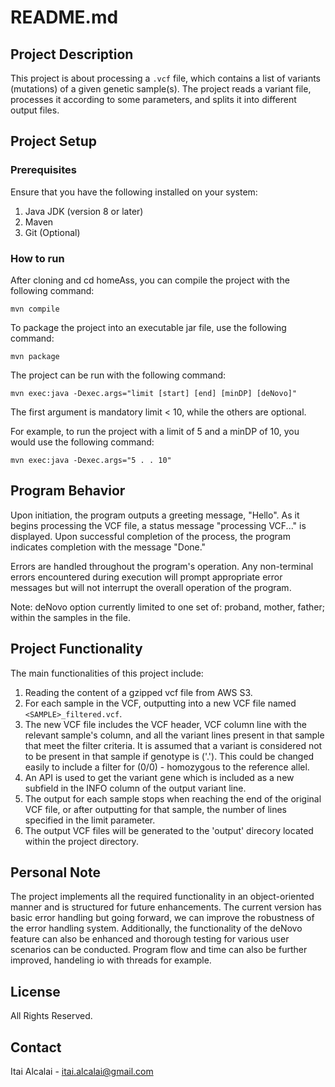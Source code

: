 # README.md

## Project Description

This project is about processing a `.vcf` file, which contains a list of variants (mutations) of a given genetic sample(s). The project reads a variant file, processes it according to some parameters, and splits it into different output files.

## Project Setup

### Prerequisites

Ensure that you have the following installed on your system:

1. Java JDK (version 8 or later)
2. Maven
3. Git (Optional)

### How to run

After cloning and cd homeAss, you can compile the project with the following command:

```shell
mvn compile
```

To package the project into an executable jar file, use the following command:

```shell
mvn package
```

The project can be run with the following command:

```shell
mvn exec:java -Dexec.args="limit [start] [end] [minDP] [deNovo]"
```

The first argument is mandatory limit < 10, while the others are optional. 

For example, to run the project with a limit of 5 and a minDP of 10, you would use the following command:

```shell
mvn exec:java -Dexec.args="5 . . 10"
```

## Program Behavior

Upon initiation, the program outputs a greeting message, "Hello". As it begins processing the VCF file, a status message "processing VCF..." is displayed. Upon successful completion of the process, the program indicates completion with the message "Done."

Errors are handled throughout the program's operation. Any non-terminal errors encountered during execution will prompt appropriate error messages but will not interrupt the overall operation of the program.

Note: deNovo option currently limited to one set of: proband, mother, father; within the samples in the file.

## Project Functionality

The main functionalities of this project include:

1. Reading the content of a gzipped vcf file from AWS S3.
2. For each sample in the VCF, outputting into a new VCF file named `<SAMPLE>_filtered.vcf`.
3. The new VCF file includes the VCF header, VCF column line with the relevant sample's column, and all the variant lines present in that sample that meet the filter criteria.
   It is assumed that a variant is considered not to be present in that sample if genotype is ('.'). This could be changed easily to include a filter for (0/0) - homozygous to the reference allel.
5. An API is used to get the variant gene which is included as a new subfield in the INFO column of the output variant line.
6. The output for each sample stops when reaching the end of the original VCF file, or after outputting for that sample, the number of lines specified in the limit parameter.
7. The output VCF files will be generated to the 'output' direcory located within the project directory.
   

## Personal Note

The project implements all the required functionality in an object-oriented manner and is structured for future enhancements. The current version has basic error handling but going forward, we can improve the robustness of the error handling system. Additionally, the functionality of the deNovo feature can also be enhanced and thorough testing for various user scenarios can be conducted. Program flow and time can also be further improved, handeling io with threads for example.

## License
All Rights Reserved.

## Contact
Itai Alcalai - itai.alcalai@gmail.com

